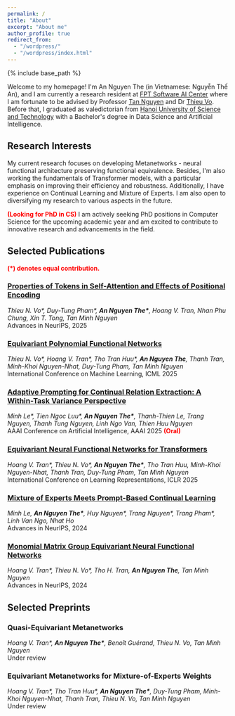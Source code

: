 ```yaml
---
permalink: /
title: "About"
excerpt: "About me"
author_profile: true
redirect_from: 
  - "/wordpress/"
  - "/wordpress/index.html"
---
```


{% include base_path %}

   
Welcome to my homepage! I'm An Nguyen The (in Vietnamese: Nguyễn Thế An), and I am currently a research resident at [FPT Software AI Center](https://fpt-aicenter.com/en/) where I am fortunate to be advised by Professor [Tan Nguyen](https://tanmnguyen89.github.io/) and Dr [Thieu Vo](https://scholar.google.at/citations?user=CM2qJSoAAAAJ&hl=en/). Before that, I graduated as valedictorian from [Hanoi University of Science and Technology](https://hust.edu.vn/) with a Bachelor's degree in Data Science and Artificial Intelligence. 

## Research Interests 
My current research focuses on developing Metanetworks - neural functional architecture preserving functional equivalence. Besides, I'm also working the fundamentals of Transformer models, with a particular emphasis on improving their efficiency and robustness. Additionally, I have experience on Continual Learning and Mixture of Experts. I am also open to diversifying my research to various aspects in the future.

<span style="color:red"> **(Looking for PhD in CS)** </span>  I am actively seeking PhD positions in Computer Science for the upcoming academic year and am excited to contribute to innovative research and advancements in the field.


## Selected Publications
<span style="color:red"> **(\*) denotes equal contribution.** </span> <br/>
### [Properties of Tokens in Self-Attention and Effects of Positional Encoding](https://openreview.net/forum?id=eTDgECpQ2I)
*Thieu N. Vo\*, Duy-Tung Pham\*, __An Nguyen The\*__, Hoang V. Tran, Nhan Phu Chung, Xin T. Tong, Tan Minh Nguyen*<br/>
Advances in NeurIPS, 2025
### [Equivariant Polynomial Functional Networks](https://openreview.net/forum?id=eTDgECpQ2I)
*Thieu N. Vo\*, Hoang V. Tran\*, Tho Tran Huu\*, __An Nguyen The__, Thanh Tran, Minh-Khoi Nguyen-Nhat, Duy-Tung Pham, Tan Minh Nguyen*<br/>
International Conference on Machine Learning, ICML 2025
### [Adaptive Prompting for Continual Relation Extraction: A Within-Task Variance Perspective](https://doi.org/10.1609/aaai.v39i23.34616)
*Minh Le\*, Tien Ngoc Luu\*, __An Nguyen The\*__, Thanh-Thien Le, Trang Nguyen, Thanh Tung Nguyen, Linh Ngo Van, Thien Huu Nguyen*<br/>
AAAI Conference on Artificial Intelligence, AAAI 2025 <span style="color:red"> **(Oral)** </span> <br/> 
### [Equivariant Neural Functional Networks for Transformers](https://openreview.net/pdf?id=uBai0ukstY)
*Hoang V. Tran\*, Thieu N. Vo\*, __An Nguyen The\*__, Tho Tran Huu, Minh-Khoi Nguyen-Nhat, Thanh Tran, Duy-Tung Pham, Tan Minh Nguyen*<br/>
International Conference on Learning Representations, ICLR 2025 
### [Mixture of Experts Meets Prompt-Based Continual Learning](https://proceedings.neurips.cc/paper_files/paper/2024/file/d78d68cae595fabadd187b583ee8708e-Paper-Conference.pdf)
*Minh Le, __An Nguyen The\*__, Huy Nguyen\*, Trang Nguyen\*, Trang Pham\*, Linh Van Ngo, Nhat Ho*<br/>
Advances in NeurIPS, 2024 
### [Monomial Matrix Group Equivariant Neural Functional Networks](https://proceedings.neurips.cc/paper_files/paper/2024/file/577cd5863ec73be4e6871340be0936ae-Paper-Conference.pdf)
*Hoang V. Tran\*, Thieu N. Vo\*, Tho H. Tran, __An Nguyen The__, Tan Minh Nguyen*<br/>
Advances in NeurIPS, 2024 

## Selected Preprints
### Quasi-Equivariant Metanetworks
*Hoang V. Tran\*, __An Nguyen The\*__, Benoît Guérand, Thieu N. Vo, Tan Minh Nguyen*<br/>
Under review

### Equivariant Metanetworks for Mixture-of-Experts Weights
*Hoang V. Tran\*, Tho Tran Huu\*, __An Nguyen The\*__, Duy-Tung Pham, Minh-Khoi Nguyen-Nhat, Thanh Tran, Thieu N. Vo, Tan Minh Nguyen*<br/>
Under review
